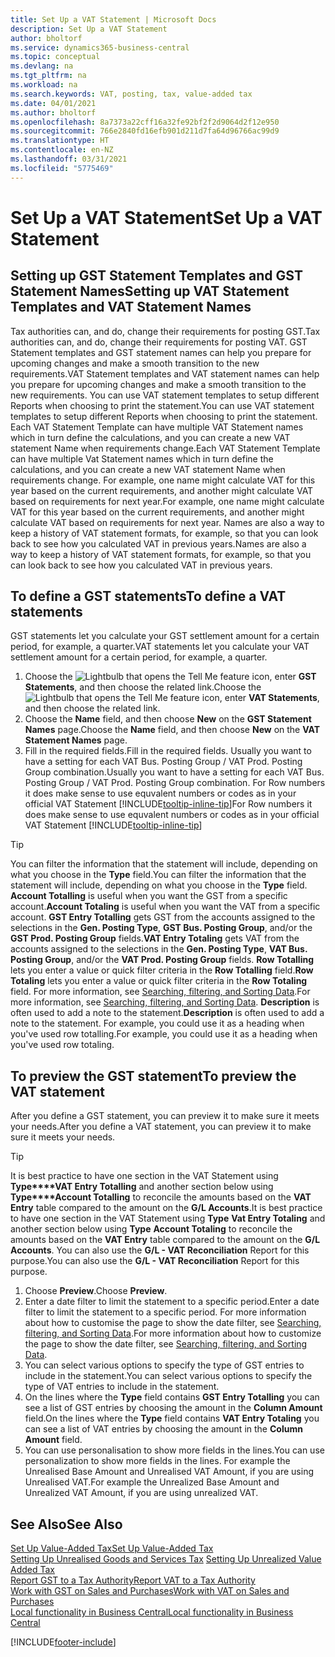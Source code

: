```yaml
---
title: Set Up a VAT Statement | Microsoft Docs
description: Set Up a VAT Statement
author: bholtorf
ms.service: dynamics365-business-central
ms.topic: conceptual
ms.devlang: na
ms.tgt_pltfrm: na
ms.workload: na
ms.search.keywords: VAT, posting, tax, value-added tax
ms.date: 04/01/2021
ms.author: bholtorf
ms.openlocfilehash: 8a7373a22cff16a32fe92bf2f2d9064d2f12e950
ms.sourcegitcommit: 766e2840fd16efb901d211d7fa64d96766ac99d9
ms.translationtype: HT
ms.contentlocale: en-NZ
ms.lasthandoff: 03/31/2021
ms.locfileid: "5775469"
---
```

# <a name="set-up-a-vat-statement"></a><span data-ttu-id="30019-103">Set Up a VAT Statement</span><span class="sxs-lookup"><span data-stu-id="30019-103">Set Up a VAT Statement</span></span>

## <a name="setting-up-vat-statement-templates-and-vat-statement-names"></a><span data-ttu-id="30019-104">Setting up GST Statement Templates and GST Statement Names</span><span class="sxs-lookup"><span data-stu-id="30019-104">Setting up VAT Statement Templates and VAT Statement Names</span></span>
<span data-ttu-id="30019-105">Tax authorities can, and do, change their requirements for posting GST.</span><span class="sxs-lookup"><span data-stu-id="30019-105">Tax authorities can, and do, change their requirements for posting VAT.</span></span> <span data-ttu-id="30019-106">GST Statement templates and GST statement names can help you prepare for upcoming changes and make a smooth transition to the new requirements.</span><span class="sxs-lookup"><span data-stu-id="30019-106">VAT Statement templates and VAT statement names can help you prepare for upcoming changes and make a smooth transition to the new requirements.</span></span> <span data-ttu-id="30019-107">You can use VAT statement templates to setup different Reports when choosing to print the statement.</span><span class="sxs-lookup"><span data-stu-id="30019-107">You can use VAT statement templates to setup different Reports when choosing to print the statement.</span></span> <span data-ttu-id="30019-108">Each VAT Statement Template can have multiple VAT Statement names which in turn define the calculations, and you can create a new VAT statement Name when requirements change.</span><span class="sxs-lookup"><span data-stu-id="30019-108">Each VAT Statement Template can have multiple Vat Statement names which in turn define the calculations, and you can create a new VAT statement Name when requirements change.</span></span> <span data-ttu-id="30019-109">For example, one name might calculate VAT for this year based on the current requirements, and another might calculate VAT based on requirements for next year.</span><span class="sxs-lookup"><span data-stu-id="30019-109">For example, one name might calculate VAT for this year based on the current requirements, and another might calculate VAT based on requirements for next year.</span></span> <span data-ttu-id="30019-110">Names are also a way to keep a history of VAT statement formats, for example, so that you can look back to see how you calculated VAT in previous years.</span><span class="sxs-lookup"><span data-stu-id="30019-110">Names are also a way to keep a history of VAT statement formats, for example, so that you can look back to see how you calculated VAT in previous years.</span></span>

## <a name="to-define-a-vat-statements"></a><span data-ttu-id="30019-111">To define a GST statements</span><span class="sxs-lookup"><span data-stu-id="30019-111">To define a VAT statements</span></span>
<span data-ttu-id="30019-112">GST statements let you calculate your GST settlement amount for a certain period, for example, a quarter.</span><span class="sxs-lookup"><span data-stu-id="30019-112">VAT statements let you calculate your VAT settlement amount for a certain period, for example, a quarter.</span></span>

1. <span data-ttu-id="30019-113">Choose the ![Lightbulb that opens the Tell Me feature](media/ui-search/search_small.png "Tell me what you want to do") icon, enter **GST Statements**, and then choose the related link.</span><span class="sxs-lookup"><span data-stu-id="30019-113">Choose the ![Lightbulb that opens the Tell Me feature](media/ui-search/search_small.png "Tell me what you want to do") icon, enter **VAT Statements**, and then choose the related link.</span></span>  
2. <span data-ttu-id="30019-114">Choose the **Name** field, and then choose **New** on the **GST Statement Names** page.</span><span class="sxs-lookup"><span data-stu-id="30019-114">Choose the **Name** field, and then choose **New** on the **VAT Statement Names** page.</span></span>
3. <span data-ttu-id="30019-115">Fill in the required fields.</span><span class="sxs-lookup"><span data-stu-id="30019-115">Fill in the required fields.</span></span> <span data-ttu-id="30019-116">Usually you want to have a setting for each VAT Bus. Posting Group / VAT Prod. Posting Group combination.</span><span class="sxs-lookup"><span data-stu-id="30019-116">Usually you want to have a setting for each VAT Bus. Posting Group / VAT Prod. Posting Group combination.</span></span> <span data-ttu-id="30019-117">For Row numbers it does make sense to use equvalent numbers or codes as in your official VAT Statement [!INCLUDE[tooltip-inline-tip](includes/tooltip-inline-tip_md.md)]</span><span class="sxs-lookup"><span data-stu-id="30019-117">For Row numbers it does make sense to use equvalent numbers or codes as in your official VAT Statement [!INCLUDE[tooltip-inline-tip](includes/tooltip-inline-tip_md.md)]</span></span> 


> [!Tip]
> <span data-ttu-id="30019-118">You can filter the information that the statement will include, depending on what you choose in the **Type** field.</span><span class="sxs-lookup"><span data-stu-id="30019-118">You can filter the information that the statement will include, depending on what you choose in the **Type** field.</span></span> <span data-ttu-id="30019-119">**Account Totalling** is useful when you want the GST from a specific account.</span><span class="sxs-lookup"><span data-stu-id="30019-119">**Account Totaling** is useful when you want the VAT from a specific account.</span></span>
<span data-ttu-id="30019-120">**GST Entry Totalling** gets GST from the accounts assigned to the selections in the **Gen. Posting Type**, **GST Bus. Posting Group**, and/or the **GST Prod. Posting Group** fields.</span><span class="sxs-lookup"><span data-stu-id="30019-120">**VAT Entry Totaling** gets VAT from the accounts assigned to the selections in the **Gen. Posting Type**, **VAT Bus. Posting Group**, and/or the **VAT Prod. Posting Group** fields.</span></span> <span data-ttu-id="30019-121">**Row Totalling** lets you enter a value or quick filter criteria in the **Row Totalling** field.</span><span class="sxs-lookup"><span data-stu-id="30019-121">**Row Totaling** lets you enter a value or quick filter criteria in the **Row Totaling** field.</span></span> <span data-ttu-id="30019-122">For more information, see [Searching, filtering, and Sorting Data](ui-enter-criteria-filters.md).</span><span class="sxs-lookup"><span data-stu-id="30019-122">For more information, see [Searching, filtering, and Sorting Data](ui-enter-criteria-filters.md).</span></span> <span data-ttu-id="30019-123">**Description** is often used to add a note to the statement.</span><span class="sxs-lookup"><span data-stu-id="30019-123">**Description** is often used to add a note to the statement.</span></span> <span data-ttu-id="30019-124">For example, you could use it as a heading when you've used row totalling.</span><span class="sxs-lookup"><span data-stu-id="30019-124">For example, you could use it as a heading when you've used row totaling.</span></span>

## <a name="to-preview-the-vat-statement"></a><span data-ttu-id="30019-125">To preview the GST statement</span><span class="sxs-lookup"><span data-stu-id="30019-125">To preview the VAT statement</span></span>
<span data-ttu-id="30019-126">After you define a GST statement, you can preview it to make sure it meets your needs.</span><span class="sxs-lookup"><span data-stu-id="30019-126">After you define a VAT statement, you can preview it to make sure it meets your needs.</span></span>
> [!Tip]
> <span data-ttu-id="30019-127">It is best practice to have one section in the VAT Statement using **Type\*\*\*\*VAT Entry Totalling** and another section below using **Type\*\*\*\*Account Totalling** to reconcile the amounts based on the **VAT Entry** table compared to the amount on the **G/L Accounts**.</span><span class="sxs-lookup"><span data-stu-id="30019-127">It is best practice to have one section in the VAT Statement using **Type** **Vat Entry Totaling** and another section below using **Type** **Account Totaling** to reconcile the amounts based on the **VAT Entry** table compared to the amount on the **G/L Accounts**.</span></span> <span data-ttu-id="30019-128">You can also use the **G/L - VAT Reconciliation** Report for this purpose.</span><span class="sxs-lookup"><span data-stu-id="30019-128">You can also use the **G/L - VAT Reconciliation** Report for this purpose.</span></span>

1. <span data-ttu-id="30019-129">Choose **Preview**.</span><span class="sxs-lookup"><span data-stu-id="30019-129">Choose **Preview**.</span></span>
2. <span data-ttu-id="30019-130">Enter a date filter to limit the statement to a specific period.</span><span class="sxs-lookup"><span data-stu-id="30019-130">Enter a date filter to limit the statement to a specific period.</span></span> <span data-ttu-id="30019-131">For more information about how to customise the page to show the date filter, see [Searching, filtering, and Sorting Data](ui-enter-criteria-filters.md).</span><span class="sxs-lookup"><span data-stu-id="30019-131">For more information about how to customize the page to show the date filter, see [Searching, filtering, and Sorting Data](ui-enter-criteria-filters.md).</span></span>
3. <span data-ttu-id="30019-132">You can select various options to specify the type of GST entries to include in the statement.</span><span class="sxs-lookup"><span data-stu-id="30019-132">You can select various options to specify the type of VAT entries to include in the statement.</span></span>
4. <span data-ttu-id="30019-133">On the lines where the **Type** field contains **GST Entry Totalling** you can see a list of GST entries by choosing the amount in the **Column Amount** field.</span><span class="sxs-lookup"><span data-stu-id="30019-133">On the lines where the **Type** field contains **VAT Entry Totaling** you can see a list of VAT entries by choosing the amount in the **Column Amount** field.</span></span>
5. <span data-ttu-id="30019-134">You can use personalisation to show more fields in the lines.</span><span class="sxs-lookup"><span data-stu-id="30019-134">You can use personalization to show more fields in the lines.</span></span> <span data-ttu-id="30019-135">For example the Unrealised Base Amount and Unrealised VAT Amount, if you are using Unrealised VAT.</span><span class="sxs-lookup"><span data-stu-id="30019-135">For example the Unrealized Base Amount and Unrealized VAT Amount, if you are using unrealized VAT.</span></span>

## <a name="see-also"></a><span data-ttu-id="30019-136">See Also</span><span class="sxs-lookup"><span data-stu-id="30019-136">See Also</span></span>  
[<span data-ttu-id="30019-137">Set Up Value-Added Tax</span><span class="sxs-lookup"><span data-stu-id="30019-137">Set Up Value-Added Tax</span></span>](finance-setup-vat.md)  
<span data-ttu-id="30019-138">[Setting Up Unrealised Goods and Services Tax](finance-setup-unrealized-vat.md)    </span><span class="sxs-lookup"><span data-stu-id="30019-138">[Setting Up Unrealized Value Added Tax](finance-setup-unrealized-vat.md)    </span></span>  
[<span data-ttu-id="30019-139">Report GST to a Tax Authority</span><span class="sxs-lookup"><span data-stu-id="30019-139">Report VAT to a Tax Authority</span></span>](finance-how-report-vat.md)  
[<span data-ttu-id="30019-140">Work with GST on Sales and Purchases</span><span class="sxs-lookup"><span data-stu-id="30019-140">Work with VAT on Sales and Purchases</span></span>](finance-work-with-vat.md)  
[<span data-ttu-id="30019-141">Local functionality in Business Central</span><span class="sxs-lookup"><span data-stu-id="30019-141">Local functionality in Business Central</span></span>](about-localization.md)


[!INCLUDE[footer-include](includes/footer-banner.md)]